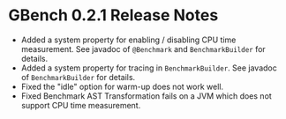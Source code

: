 # GBench 0.2.1 Release Notes #

  * Added a system property for enabling / disabling CPU time measurement. See javadoc of `@Benchmark` and `BenchmarkBuilder` for details.
  * Added a system property for tracing in `BenchmarkBuilder`. See javadoc of `BenchmarkBuilder` for details.
  * Fixed the "idle" option for warm-up does not work well.
  * Fixed Benchmark AST Transformation fails on a JVM which does not support CPU time measurement.